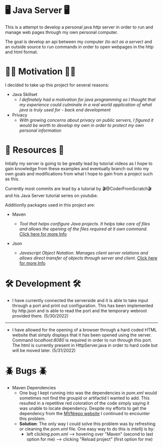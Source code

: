 # 🖥 Java Server 🖥
This is a attempt to develop a personal java *http* server in order to run and manage web pages through my own personal computer.

The goal is develop an api between my computer *(to act as a server)* and an outside source to run commands in order to open webpages in the http and html format.

# 💪🏽 Motivation 💪🏽
I decided to take up this project for several reasons:
* Java Skillset
  - *I definately had a motivation for java programming so I thought that my experience could culminate in a real world application of what java is truly used for - back end development*
*  Privacy
   - *With growing concerns about privacy on public servers, I figured it would be worth to develop my own in order to protect my own personal information*

# 🔬 Resources 🔬
Intially my server is going to be greatly lead by tutorial videos as I hope to gain knowledge from these examples and eventually branch out into my own goals and modifications from what I hope to gain from a project such as this.

Currently most commits are lead by a tutorial by 🎬@CoderFromScratch🎬 and his Java Server tutorial series on youtube.

Additionlly packages used in this project are:
* Maven
   - *Tool that helps configure Java projects. It helps take care of files and allows the opening of the files required at it own command.* [Click here for more Info](https://www.simplilearn.com/tutorials/maven-tutorial/what-is-maven)

* Json 
   - *Javascript Object Notation. Manages client server relations and allows direct transfer of objects through server and client.* [Click here for more Info](https://www.youtube.com/watch?v=JuFdz8f-cT4)


# 🛠 Development 🛠
* I have currently connected the serverside and it is able to take input through a port and print out configuration. This has been implemented by http.json and is able to read the port and the temporary webroot provided there. (5/30/2022)
---
* I have allowed for the opening of a browser through a hard coded HTML website that simply displays that it has been opened using the server. Command *localhost:8080* is required in order to run through this port. The html is currently present in HttpServer.java in order to hard code but will be moved later. (5/31/2022)

# 🪲 Bugs 🪲
* Maven Dependencies
  - One bug I kept running into was the dependencies in *pom.xml* would sometimes not find the groupid or artifactid I wanted to add. This resulted in a repetitive red coloration of the code simply saying it was unable to locate dependency. Despite my efforts to get the dependency from the [MVNrepo website](https://mvnrepository.com/) I continued to encounter this problem.
  - **Solution**: The only way I could solve this problem was by refreshing or cleaning the *pom.xml* file. One easy way to do this is *intellij* is by:
      - left clicking *pom.xml* --> hovering over "Maven" (second to last option for me) --> clicking "Reload project" (first option for me)
